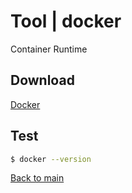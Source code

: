 # Tool | docker

Container Runtime

## Download

[Docker](https://docs.docker.com/get-docker/)

## Test

```bash
$ docker --version
```

[Back to main](/README.md)
